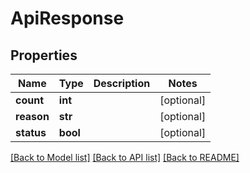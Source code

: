 # ApiResponse

## Properties
Name | Type | Description | Notes
------------ | ------------- | ------------- | -------------
**count** | **int** |  | [optional] 
**reason** | **str** |  | [optional] 
**status** | **bool** |  | [optional] 

[[Back to Model list]](../README.md#documentation-for-models) [[Back to API list]](../README.md#documentation-for-api-endpoints) [[Back to README]](../README.md)

